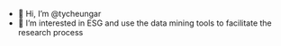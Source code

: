 - 👋 Hi, I’m @tycheungar
- 👀 I’m interested in ESG and use the data mining tools to facilitate the research process
